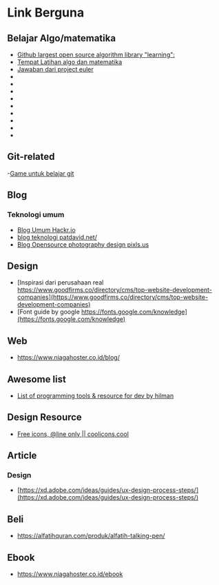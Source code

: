 # Link Berguna

## Belajar Algo/matematika
- [Github largest open source algorithm library "learning":](https://the-algorithms.com/)
- [Tempat Latihan algo dan matematika](https://projecteuler.net/about)
- [Jawaban dari project euler](https://www.nayuki.io/page/project-euler-solutions)
- []()
- []()
- []()
- []()
- []()
- []()
- []()
- []()
- []()

## Git-related
-[Game untuk belajar git](https://ohmygit.org/)

## Blog
### Teknologi umum
- [Blog Umum Hackr.io](https://hackr.io/)
- [blog teknologi patdavid.net/](https://patdavid.net/)
- [Blog Opensource photography design pixls.us](https://pixls.us/)
## Design
- [Inspirasi dari perusahaan real https://www.goodfirms.co/directory/cms/top-website-development-companies](https://www.goodfirms.co/directory/cms/top-website-development-companies)
- [Font guide by google https://fonts.google.com/knowledge](https://fonts.google.com/knowledge)
## Web
- https://www.niagahoster.co.id/blog/
## Awesome list
- [List of programming tools & resource for dev by hilman](https://finddev.tools/)

## Design Resource 
- [Free icons, @line only || coolicons.cool](https://coolicons.cool/)

## Article
### Design
- [https://xd.adobe.com/ideas/guides/ux-design-process-steps/](https://xd.adobe.com/ideas/guides/ux-design-process-steps/)

## Beli
- https://alfatihquran.com/produk/alfatih-talking-pen/

## Ebook
- https://www.niagahoster.co.id/ebook
